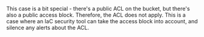 This case is a bit special - there's a public ACL on the bucket, but there's also
a public access block. Therefore, the ACL does not apply. This is a case where an IaC security
tool can take the access block into account, and silence any alerts about the ACL.